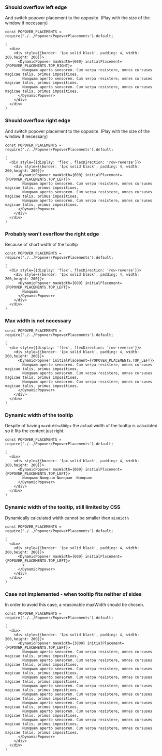 ### Should overflow left edge
And switch popover placement to the opposite. (Play with the size of the window if necessary)

    const POPOVER_PLACEMENTS = require('./../Popover/PopoverPlacements').default;
    
    (
      <div>
        <div style={{border: '1px solid black', padding: 4, width: 200,height: 200}}>
          <DynamicPopover maxWidth={600} initialPlacement={POPOVER_PLACEMENTS.TOP_RIGHT}>
            Nunquam aperto sensorem. Cum verpa resistere, omnes cursuses magicae talis, primus impositioes.
            Nunquam aperto sensorem. Cum verpa resistere, omnes cursuses magicae talis, primus impositioes.
            Nunquam aperto sensorem. Cum verpa resistere, omnes cursuses magicae talis, primus impositioes.
          </DynamicPopover>
        </div>         
      </div>
    )


### Should overflow right edge
And switch popover placement to the opposite. (Play with the size of the window if necessary)

    const POPOVER_PLACEMENTS = require('./../Popover/PopoverPlacements').default;

    (
      <div style={{display: 'flex', flexDirection: 'row-reverse'}}>
        <div style={{border: '1px solid black', padding: 4, width: 200,height: 200}}>
          <DynamicPopover maxWidth={600} initialPlacement={POPOVER_PLACEMENTS.TOP_LEFT}>
            Nunquam aperto sensorem. Cum verpa resistere, omnes cursuses magicae talis, primus impositioes.
            Nunquam aperto sensorem. Cum verpa resistere, omnes cursuses magicae talis, primus impositioes.
            Nunquam aperto sensorem. Cum verpa resistere, omnes cursuses magicae talis, primus impositioes.
          </DynamicPopover>
        </div>         
      </div>
    )  

### Probably won't overflow the right edge
Because of short width of the tooltip

    const POPOVER_PLACEMENTS = require('./../Popover/PopoverPlacements').default;

    (
      <div style={{display: 'flex', flexDirection: 'row-reverse'}}>
        <div style={{border: '1px solid black', padding: 4, width: 200,height: 200}}>
          <DynamicPopover maxWidth={600} initialPlacement={POPOVER_PLACEMENTS.TOP_LEFT}>
            Nunquam
          </DynamicPopover>
        </div>         
      </div>
    )
    
### Max width is not necessary

    const POPOVER_PLACEMENTS = require('./../Popover/PopoverPlacements').default;

    (
      <div style={{display: 'flex', flexDirection: 'row-reverse'}}>
        <div style={{border: '1px solid black', padding: 4, width: 200,height: 200}}>
          <DynamicPopover initialPlacement={POPOVER_PLACEMENTS.TOP_LEFT}>
            Nunquam aperto sensorem. Cum verpa resistere, omnes cursuses magicae talis, primus impositioes.
            Nunquam aperto sensorem. Cum verpa resistere, omnes cursuses magicae talis, primus impositioes.
            Nunquam aperto sensorem. Cum verpa resistere, omnes cursuses magicae talis, primus impositioes.
          </DynamicPopover>
        </div>         
      </div>
    )

### Dynamic width of the tooltip
Despite of having `maxWidth=600px` the actual width of the tooltip is calculated so it fits the content just right.

    const POPOVER_PLACEMENTS = require('./../Popover/PopoverPlacements').default;

    (
      <div>
        <div style={{border: '1px solid black', padding: 4, width: 200,height: 200}}>
          <DynamicPopover maxWidth={600} initialPlacement={POPOVER_PLACEMENTS.TOP_LEFT}>
            Nunquam Nunquam Nunquam  Nunquam 
          </DynamicPopover>
        </div>         
      </div>
    )
    
### Dynamic width of the tooltip, still limited by CSS
Dynamically calculated width cannot be smaller then `minWidth` 

    const POPOVER_PLACEMENTS = require('./../Popover/PopoverPlacements').default;

    (
      <div>
        <div style={{border: '1px solid black', padding: 4, width: 200,height: 200}}>
          <DynamicPopover maxWidth={600} initialPlacement={POPOVER_PLACEMENTS.TOP_LEFT}>
            x
          </DynamicPopover>
        </div>         
      </div>
    )
    
### Case not implemented - when tooltip fits neither of sides
In order to avoid this case, a reasonable maxWidth should be chosen.

    const POPOVER_PLACEMENTS = require('./../Popover/PopoverPlacements').default;

    (
      <div>
        <div style={{border: '1px solid black', padding: 4, width: 200,height: 200}}>
          <DynamicPopover maxWidth={3000} initialPlacement={POPOVER_PLACEMENTS.TOP_LEFT}>
            Nunquam aperto sensorem. Cum verpa resistere, omnes cursuses magicae talis, primus impositioes.
            Nunquam aperto sensorem. Cum verpa resistere, omnes cursuses magicae talis, primus impositioes.
            Nunquam aperto sensorem. Cum verpa resistere, omnes cursuses magicae talis, primus impositioes.
            Nunquam aperto sensorem. Cum verpa resistere, omnes cursuses magicae talis, primus impositioes.
            Nunquam aperto sensorem. Cum verpa resistere, omnes cursuses magicae talis, primus impositioes.
            Nunquam aperto sensorem. Cum verpa resistere, omnes cursuses magicae talis, primus impositioes.
            Nunquam aperto sensorem. Cum verpa resistere, omnes cursuses magicae talis, primus impositioes.
            Nunquam aperto sensorem. Cum verpa resistere, omnes cursuses magicae talis, primus impositioes.
            Nunquam aperto sensorem. Cum verpa resistere, omnes cursuses magicae talis, primus impositioes.
            Nunquam aperto sensorem. Cum verpa resistere, omnes cursuses magicae talis, primus impositioes.
          </DynamicPopover>
        </div>         
      </div>
    )
